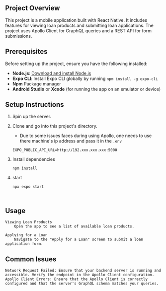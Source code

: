 
## Project Overview

This project is a mobile application built with React Native. It includes features for viewing loan products and submitting loan applications. The project uses Apollo Client for GraphQL queries and a REST API for form submissions.

## Prerequisites

Before setting up the project, ensure you have the following installed:

- **Node.js**: [Download and install Node.js](https://nodejs.org/)
- **Expo CLI**: Install Expo CLI globally by running `npm install -g expo-cli`
- **Npm** Package manager
- **Android Studio** or **Xcode** (for running the app on an emulator or device)

## Setup Instructions
1. Spin up the server.

2. Clone and go into this project's directory.
    - Due to some issues faces during using Apollo, one needs to use there machine's ip address and pass it in the `.env`
    ```
    EXPO_PUBLIC_API_URL=http://192.xxx.xxx.xxx:5000

3. Install dependencies
    ```
    npm install

4. start 
    ``` 
    npx expo start



## Usage

    Viewing Loan Products
        Open the app to see a list of available loan products.

    Applying for a Loan
        Navigate to the "Apply for a Loan" screen to submit a loan application form.

## Common Issues

    Network Request Failed: Ensure that your backend server is running and accessible. Verify the endpoint in the Apollo Client configuration.
    Apollo Client Errors: Ensure that the Apollo Client is correctly configured and that the server's GraphQL schema matches your queries.
